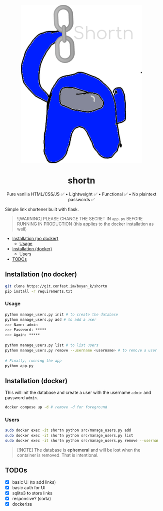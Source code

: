 <p align="center">
    <img align="center" src="src/static/img/favicon.png" alt="shortn logo" width="400px">
</p>
<h1 align="center"> shortn </h1>

<p align="center">
Pure vanilla HTML/CSS/JS ✅ • Lightweight ✅ • Functional ✅ • No plaintext passwords ✅
</p>


Simple link shortener built with flask.

>![WARNING] PLEASE CHANGE THE SECRET IN `app.py` BEFORE RUNNING IN PRODUCTION (this applies to the docker installation as well)

- [Installation (no docker)](#installation-no-docker)
  - [Usage](#usage)
- [Installation (docker)](#installation-docker)
  - [Users](#users)
- [TODOs](#todos)


## Installation (no docker)
```bash
git clone https://git.confest.im/boyan_k/shortn
pip install -r requirements.txt
```

### Usage
```bash
python manage_users.py init # to create the database
python manage_users.py add # to add a user
>>> Name: admin
>>> Password: *****
>>> Again: *****

python manage_users.py list # to list users
python manage_users.py remove --username <username> # to remove a user

# Finally, running the app
python app.py
```

## Installation (docker)
This will init the database and create a user with the username `admin` and password `admin`.
```bash
docker compose up -d # remove -d for foreground
```

### Users
```bash
sudo docker exec -it shortn python src/manage_users.py add
sudo docker exec -it shortn python src/manage_users.py list
sudo docker exec -it shortn python src/manage_users.py remove --username <username>
```

>[!NOTE] The database is **ephemeral** and will be lost when the container is removed. That is intentional.

## TODOs
- [x] basic UI (to add links)
- [x] basic auth for UI
- [x] sqlite3 to store links
- [x] responsive? (sorta)
- [x] dockerize
